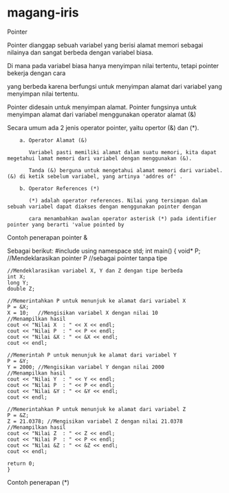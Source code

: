 # magang-iris

Pointer 


Pointer dianggap sebuah variabel yang berisi alamat memori sebagai nilainya dan sangat berbeda dengan variabel biasa. 

Di mana pada variabel biasa hanya menyimpan nilai tertentu, tetapi pointer bekerja dengan cara

yang berbeda karena berfungsi untuk menyimpan alamat dari variabel yang menyimpan nilai tertentu.

Pointer didesain untuk menyimpan alamat. Pointer fungsinya untuk menyimpan alamat dari variabel menggunakan operator alamat (&)

Secara umum ada 2 jenis operator pointer, yaitu opertor (&) dan (*).
        
        a. Operator Alamat (&)
        
           Variabel pasti memiliki alamat dalam suatu memori, kita dapat megetahui lamat memori dari variabel dengan menggunakan (&).
           
           Tanda (&) berguna untuk mengetahui alamat memori dari variabel. (&) di ketik sebelum variabel, yang artinya 'addres of' .
           
        b. Operator References (*)
        
           (*) adalah operator references. Nilai yang tersimpan dalam sebuah variabel dapat diakses dengan menggunakan pointer dengan 
           
           cara menambahkan awalan operator asterisk (*) pada identifier pointer yang berarti 'value pointed by

Contoh penerapan pointer &

Sebagai berikut:
#include <iostream>
using namespace std;
int main() {
    void* P;   //Mendeklarasikan pointer P
              //sebagai pointer tanpa tipe

    //Mendeklarasikan variabel X, Y dan Z dengan tipe berbeda
    int X;
    long Y;
    double Z;

    //Memerintahkan P untuk menunjuk ke alamat dari variabel X
    P = &X;
    X = 10;   //Mengisikan variabel X dengan nilai 10
    //Menampilkan hasil
    cout << "Nilai X  : " << X << endl;
    cout << "Nilai P  : " << P << endl;
    cout << "Nilai &X : " << &X << endl;
    cout << endl;

    //Memerintah P untuk menunjuk ke alamat dari variabel Y
    P = &Y;
    Y = 2000; //Mengisikan variabel Y dengan nilai 2000
    //Menampilkan hasil
    cout << "Nilai Y  : " << Y << endl;
    cout << "Nilai P  : " << P << endl;
    cout << "Nilai &Y : " << &Y << endl;
    cout << endl;

    //Memerintahkan P untuk menunjuk ke alamat dari variabel Z
    P = &Z;
    Z = 21.0378; //Mengisikan variabel Z dengan nilai 21.0378
    //Menampilkan hasil
    cout << "Nilai Z  : " << Z << endl;
    cout << "Nilai P  : " << P << endl;
    cout << "Nilai &Z : " << &Z << endl;
    cout << endl;

    return 0;
    }

Contoh penerapan (*)
